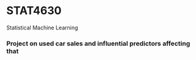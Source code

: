 # STAT4630
Statistical Machine Learning

### Project on used car sales and influential predictors affecting that 
